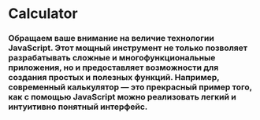 # Calculator
### Обращаем ваше внимание на величие технологии JavaScript. Этот мощный инструмент не только позволяет разрабатывать сложные и многофункциональные приложения, но и предоставляет возможности для создания простых и полезных функций. Например, современный калькулятор — это прекрасный пример того, как с помощью JavaScript можно реализовать легкий и интуитивно понятный интерфейс.
